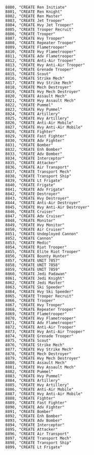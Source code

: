 ﻿```text
8800, "CREATE Ren Initiate"
8801, "CREATE Ren Knight"
8802, "CREATE Ren Master"
8803, "CREATE Jet Trooper"
8804, "CREATE Hvy Jet Trooper"
8805, "CREATE Trooper Recruit"
8806, "CREATE Trooper"
8807, "CREATE Hvy Trooper"
8808, "CREATE Repeater Trooper"
8809, "CREATE Flametrooper"
8810, "CREATE Hvy Flametrooper"
8811, "CREATE Adv Flametrooper"
8812, "CREATE Anti-Air Trooper"
8813, "CREATE Hvy Anti-Air Trooper"
8814, "CREATE Grenade Trooper"
8815, "CREATE Scout"
8816, "CREATE Strike Mech"
8817, "CREATE Hvy Strike Mech"
8818, "CREATE Mech Destroyer"
8819, "CREATE Hvy Mech Destroyer"
8820, "CREATE Assault Mech"
8821, "CREATE Hvy Assault Mech"
8822, "CREATE Pummel"
8823, "CREATE Hvy Pummel"
8824, "CREATE Artillery"
8825, "CREATE Hvy Artillery"
8826, "CREATE Anti-Air Mobile"
8827, "CREATE Hvy Anti-Air Mobile"
8828, "CREATE Fighter"
8829, "CREATE Fast Fighter"
8830, "CREATE Adv Fighter"
8831, "CREATE Bomber"
8832, "CREATE Enh Bomber"
8833, "CREATE Adv Bomber"
8834, "CREATE Interceptor"
8835, "CREATE Attacker"
8836, "CREATE Air Transport"
8837, "CREATE Transport Mech"
8838, "CREATE Transport Ship"
8839, "CREATE Lt Frigate"
8840, "CREATE Frigate"
8841, "CREATE Adv Frigate"
8842, "CREATE Destroyer"
8843, "CREATE Hvy Destroyer"
8844, "CREATE Anti-Air Destroyer"
8845, "CREATE Hvy Anti-Air Destroyer"
8846, "CREATE Cruiser"
8847, "CREATE Adv Cruiser"
8848, "CREATE Monitor"
8849, "CREATE Hvy Monitor"
8850, "CREATE Air Cruiser"
8851, "CREATE Undeployed Cannon"
8852, "CREATE Cannon"
8853, "CREATE Medic"
8854, "CREATE Riot Trooper"
8855, "CREATE Elite Riot Trooper"
8856, "CREATE Bounty Hunter"
8857, "CREATE UNIT 7857"
8858, "CREATE UNIT 7858"
8859, "CREATE UNIT 7859"
8860, "CREATE Jedi Padawan"
8861, "CREATE Jedi Knight"
8862, "CREATE Jedi Master"
8863, "CREATE Ski Speeder"
8864, "CREATE Hvy Ski Speeder"
8865, "CREATE Trooper Recruit"
8866, "CREATE Trooper"
8867, "CREATE Hvy Trooper"
8868, "CREATE Repeater Trooper"
8869, "CREATE Flametrooper"
8870, "CREATE Hvy Flametrooper"
8871, "CREATE Adv Flametrooper"
8872, "CREATE Anti-Air Trooper"
8873, "CREATE Hvy Anti-Air Trooper"
8874, "CREATE Grenade Trooper"
8875, "CREATE Scout"
8876, "CREATE Strike Mech"
8877, "CREATE Hvy Strike Mech"
8878, "CREATE Mech Destroyer"
8879, "CREATE Hvy Mech Destroyer"
8880, "CREATE Assault Mech"
8881, "CREATE Hvy Assault Mech"
8882, "CREATE Pummel"
8883, "CREATE Hvy Pummel"
8884, "CREATE Artillery"
8885, "CREATE Hvy Artillery"
8886, "CREATE Anti-Air Mobile"
8887, "CREATE Hvy Anti-Air Mobile"
8888, "CREATE Fighter"
8889, "CREATE Fast Fighter"
8890, "CREATE Adv Fighter"
8891, "CREATE Bomber"
8892, "CREATE Enh Bomber"
8893, "CREATE Adv Bomber"
8894, "CREATE Interceptor"
8895, "CREATE Attacker"
8896, "CREATE Air Transport"
8897, "CREATE Transport Mech"
8898, "CREATE Transport Ship"
8899, "CREATE Lt Frigate"
```